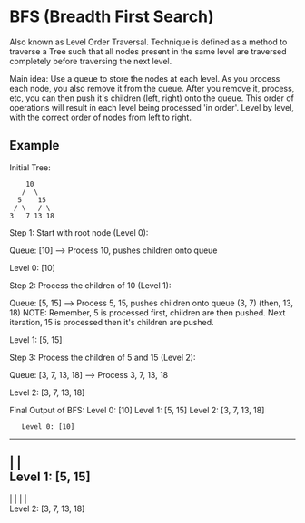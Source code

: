 # BFS (Breadth First Search)
Also known as Level Order Traversal. Technique is defined as a method to traverse a Tree such that all nodes present in the same level are traversed completely before traversing the next level. 

Main idea: Use a queue to store the nodes at each level. As you process each node, you also remove it from the queue. After you remove it, process, etc, you can then push it's children (left, right) onto the queue. This order of operations will result in each level being processed 'in order'. Level by level, with the correct order of nodes from left to right. 

## Example
Initial Tree:

        10
       /  \
      5    15
     / \   / \
    3   7 13 18


Step 1: Start with root node (Level 0):

Queue: [10]  --> Process 10, pushes children onto queue

Level 0: [10]

Step 2: Process the children of 10 (Level 1):

Queue: [5, 15]  --> Process 5, 15, pushes children onto queue (3, 7) (then, 13, 18)
    NOTE: Remember, 5 is processed first, children are then pushed. Next iteration, 15 is processed then it's children are pushed.

Level 1: [5, 15]

Step 3: Process the children of 5 and 15 (Level 2):

Queue: [3, 7, 13, 18]  --> Process 3, 7, 13, 18

Level 2: [3, 7, 13, 18]


Final Output of BFS:
Level 0: [10]
Level 1: [5, 15]
Level 2: [3, 7, 13, 18]


       Level 0: [10]      
   -----------------------   
  |                       |  
  Level 1: [5, 15]    
   -----------------------   
  |       |         |        |   
  Level 2: [3, 7, 13, 18]   

